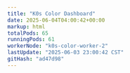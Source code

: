 ```yaml
---
title: "K0s Color Dashboard"
date: 2025-06-04T04:00:42+00:00
markup: html
totalPods: 65
runningPods: 61
workerNode: "k0s-color-worker-2"
lastUpdate: "2025-06-03 23:00:42 CST"
gitHash: "ad47d98"
---
```


<!-- This content is dynamically updated by the DashboardUpdater Operator -->
<!-- The dashboard UI is rendered by Hugo templates and CSS/JS files -->
